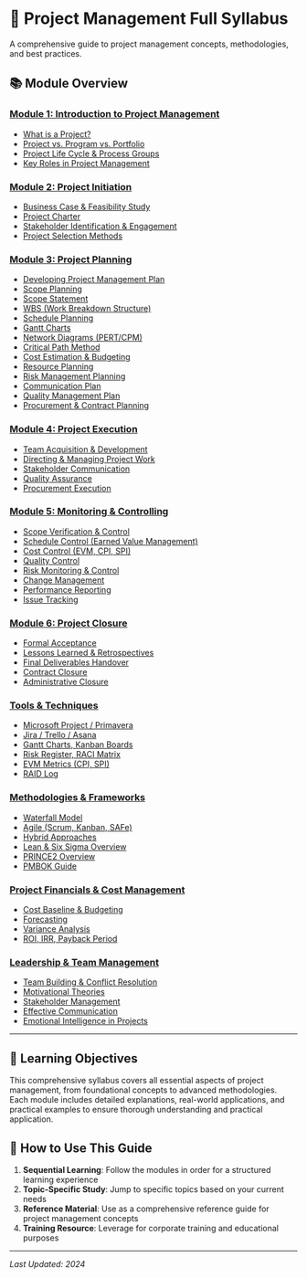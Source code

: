 # 📘 Project Management Full Syllabus

A comprehensive guide to project management concepts, methodologies, and best practices.

## 📚 Module Overview

### [Module 1: Introduction to Project Management](./module-1-introduction/)
- [What is a Project?](./module-1-introduction/01-what-is-a-project.md)
- [Project vs. Program vs. Portfolio](./module-1-introduction/02-project-vs-program-vs-portfolio.md)
- [Project Life Cycle & Process Groups](./module-1-introduction/03-project-life-cycle-process-groups.md)
- [Key Roles in Project Management](./module-1-introduction/04-key-roles-in-project-management.md)

### [Module 2: Project Initiation](./module-2-initiation/)
- [Business Case & Feasibility Study](./module-2-initiation/01-business-case-feasibility-study.md)
- [Project Charter](./module-2-initiation/02-project-charter.md)
- [Stakeholder Identification & Engagement](./module-2-initiation/03-stakeholder-identification-engagement.md)
- [Project Selection Methods](./module-2-initiation/04-project-selection-methods.md)

### [Module 3: Project Planning](./module-3-planning/)
- [Developing Project Management Plan](./module-3-planning/01-developing-project-management-plan.md)
- [Scope Planning](./module-3-planning/02-scope-planning.md)
- [Scope Statement](./module-3-planning/03-scope-statement.md)
- [WBS (Work Breakdown Structure)](./module-3-planning/04-work-breakdown-structure.md)
- [Schedule Planning](./module-3-planning/05-schedule-planning.md)
- [Gantt Charts](./module-3-planning/06-gantt-charts.md)
- [Network Diagrams (PERT/CPM)](./module-3-planning/07-network-diagrams-pert-cpm.md)
- [Critical Path Method](./module-3-planning/08-critical-path-method.md)
- [Cost Estimation & Budgeting](./module-3-planning/09-cost-estimation-budgeting.md)
- [Resource Planning](./module-3-planning/10-resource-planning.md)
- [Risk Management Planning](./module-3-planning/11-risk-management-planning.md)
- [Communication Plan](./module-3-planning/12-communication-plan.md)
- [Quality Management Plan](./module-3-planning/13-quality-management-plan.md)
- [Procurement & Contract Planning](./module-3-planning/14-procurement-contract-planning.md)

### [Module 4: Project Execution](./module-4-execution/)
- [Team Acquisition & Development](./module-4-execution/01-team-acquisition-development.md)
- [Directing & Managing Project Work](./module-4-execution/02-directing-managing-project-work.md)
- [Stakeholder Communication](./module-4-execution/03-stakeholder-communication.md)
- [Quality Assurance](./module-4-execution/04-quality-assurance.md)
- [Procurement Execution](./module-4-execution/05-procurement-execution.md)

### [Module 5: Monitoring & Controlling](./module-5-monitoring-controlling/)
- [Scope Verification & Control](./module-5-monitoring-controlling/01-scope-verification-control.md)
- [Schedule Control (Earned Value Management)](./module-5-monitoring-controlling/02-schedule-control-earned-value-management.md)
- [Cost Control (EVM, CPI, SPI)](./module-5-monitoring-controlling/03-cost-control-evm-cpi-spi.md)
- [Quality Control](./module-5-monitoring-controlling/04-quality-control.md)
- [Risk Monitoring & Control](./module-5-monitoring-controlling/05-risk-monitoring-control.md)
- [Change Management](./module-5-monitoring-controlling/06-change-management.md)
- [Performance Reporting](./module-5-monitoring-controlling/07-performance-reporting.md)
- [Issue Tracking](./module-5-monitoring-controlling/08-issue-tracking.md)

### [Module 6: Project Closure](./module-6-closure/)
- [Formal Acceptance](./module-6-closure/01-formal-acceptance.md)
- [Lessons Learned & Retrospectives](./module-6-closure/02-lessons-learned-retrospectives.md)
- [Final Deliverables Handover](./module-6-closure/03-final-deliverables-handover.md)
- [Contract Closure](./module-6-closure/04-contract-closure.md)
- [Administrative Closure](./module-6-closure/05-administrative-closure.md)

### [Tools & Techniques](./tools-techniques/)
- [Microsoft Project / Primavera](./tools-techniques/01-microsoft-project-primavera.md)
- [Jira / Trello / Asana](./tools-techniques/02-jira-trello-asana.md)
- [Gantt Charts, Kanban Boards](./tools-techniques/03-gantt-charts-kanban-boards.md)
- [Risk Register, RACI Matrix](./tools-techniques/04-risk-register-raci-matrix.md)
- [EVM Metrics (CPI, SPI)](./tools-techniques/05-evm-metrics-cpi-spi.md)
- [RAID Log](./tools-techniques/06-raid-log.md)

### [Methodologies & Frameworks](./methodologies-frameworks/)
- [Waterfall Model](./methodologies-frameworks/01-waterfall-model.md)
- [Agile (Scrum, Kanban, SAFe)](./methodologies-frameworks/02-agile-scrum-kanban-safe.md)
- [Hybrid Approaches](./methodologies-frameworks/03-hybrid-approaches.md)
- [Lean & Six Sigma Overview](./methodologies-frameworks/04-lean-six-sigma-overview.md)
- [PRINCE2 Overview](./methodologies-frameworks/05-prince2-overview.md)
- [PMBOK Guide](./methodologies-frameworks/06-pmbok-guide.md)

### [Project Financials & Cost Management](./project-financials/)
- [Cost Baseline & Budgeting](./project-financials/01-cost-baseline-budgeting.md)
- [Forecasting](./project-financials/02-forecasting.md)
- [Variance Analysis](./project-financials/03-variance-analysis.md)
- [ROI, IRR, Payback Period](./project-financials/04-roi-irr-payback-period.md)

### [Leadership & Team Management](./leadership-team-management/)
- [Team Building & Conflict Resolution](./leadership-team-management/01-team-building-conflict-resolution.md)
- [Motivational Theories](./leadership-team-management/02-motivational-theories.md)
- [Stakeholder Management](./leadership-team-management/03-stakeholder-management.md)
- [Effective Communication](./leadership-team-management/04-effective-communication.md)
- [Emotional Intelligence in Projects](./leadership-team-management/05-emotional-intelligence-in-projects.md)

---

## 🎯 Learning Objectives

This comprehensive syllabus covers all essential aspects of project management, from foundational concepts to advanced methodologies. Each module includes detailed explanations, real-world applications, and practical examples to ensure thorough understanding and practical application.

## 📖 How to Use This Guide

1. **Sequential Learning**: Follow the modules in order for a structured learning experience
2. **Topic-Specific Study**: Jump to specific topics based on your current needs
3. **Reference Material**: Use as a comprehensive reference guide for project management concepts
4. **Training Resource**: Leverage for corporate training and educational purposes

---

*Last Updated: 2024* 